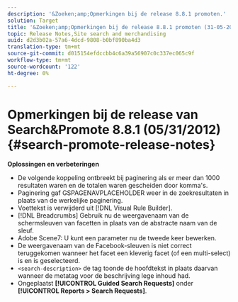 ```yaml
---
description: '&Zoeken;amp;Opmerkingen bij de release 8.8.1 promoten.'
solution: Target
title: '&Zoeken;amp;Opmerkingen bij de release 8.8.1 promoten (31-05-2012)'
topic: Release Notes,Site search and merchandising
uuid: d2d3b02a-57a6-4dcd-9808-b0bf890ba4d3
translation-type: tm+mt
source-git-commit: d015154efdccbb4c6a39a56907c0c337ec065c9f
workflow-type: tm+mt
source-wordcount: '122'
ht-degree: 0%

---
```



# Opmerkingen bij de release van Search&amp;Promote 8.8.1 (05/31/2012){#search-promote-release-notes}

**Oplossingen en verbeteringen**

* De volgende koppeling ontbreekt bij paginering als er meer dan 1000 resultaten waren en de totalen waren gescheiden door komma&#39;s.
* Paginering gaf GSPAGENAVPLACEHOLDER weer in de zoekresultaten in plaats van de werkelijke paginering.
* Voettekst is verwijderd uit [!DNL Visual Rule Builder].
* [!DNL Breadcrumbs] Gebruik nu de weergavenaam van de schermsleuven van facetten in plaats van de abstracte naam van de sleuf.
* Adobe Scene7: U kunt een parameter nu de tweede keer bewerken.
* De weergavenaam van de Facebook-sleuven is niet correct teruggekomen wanneer het facet een kleverig facet (of een multi-select) is en is geselecteerd.
* `<search-description>` de tag toonde de hoofdtekst in plaats daarvan wanneer de metatag voor de beschrijving lege inhoud had.
* Ongeplaatst **[!UICONTROL Guided Search Requests]** onder **[!UICONTROL Reports > Search Requests]**.

